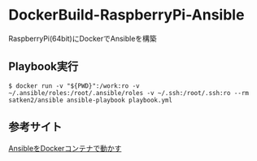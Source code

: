 # DockerBuild-RaspberryPi-Ansible
RaspberryPi(64bit)にDockerでAnsibleを構築

## Playbook実行
```shell
$ docker run -v "${PWD}":/work:ro -v ~/.ansible/roles:/root/.ansible/roles -v ~/.ssh:/root/.ssh:ro --rm satken2/ansible ansible-playbook playbook.yml
```

## 参考サイト
[AnsibleをDockerコンテナで動かす](https://qiita.com/satken2/items/f0ae21b9fb6e784e7ae8)
